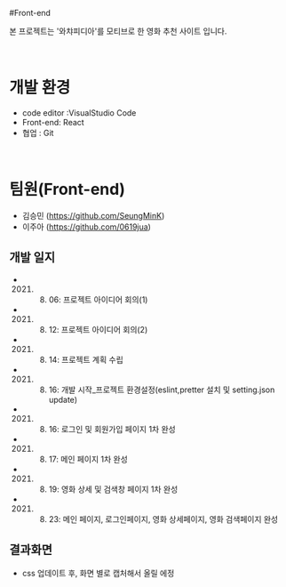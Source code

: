 #Front-end <br>

본 프로젝트는 '와챠피디아'를 모티브로 한 영화 추천 사이트 입니다. <br>


<br>

# 개발 환경 
- code editor :VisualStudio Code
- Front-end: React
- 협업 : Git

<br>

# 팀원(Front-end)
- 김승민 (https://github.com/SeungMinK)
- 이주아 (https://github.com/0619jua)


## 개발 일지

- 2021. 08. 06: 프로젝트 아이디어 회의(1)

- 2021. 08. 12: 프로젝트 아이디어 회의(2)

- 2021. 08. 14: 프로젝트 계획 수립 

- 2021. 08. 16: 개발 시작_프로젝트 환경설정(eslint,pretter 설치 및 setting.json update)

- 2021. 08. 16: 로그인 및 회원가입 페이지 1차 완성

- 2021. 08. 17: 메인 페이지 1차 완성

- 2021. 08. 19: 영화 상세 및 검색창 페이지 1차 완성

- 2021. 08. 23: 메인 페이지, 로그인페이지, 영화 상세페이지, 영화 검색페이지 완성

## 결과화면

- css 업데이트 후, 화면 별로 캡처해서 올릴 에정








